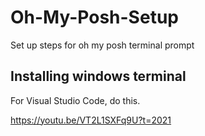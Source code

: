 # Oh-My-Posh-Setup

Set up steps for oh my posh terminal prompt



## Installing windows terminal

For Visual Studio Code, do this.

https://youtu.be/VT2L1SXFq9U?t=2021
